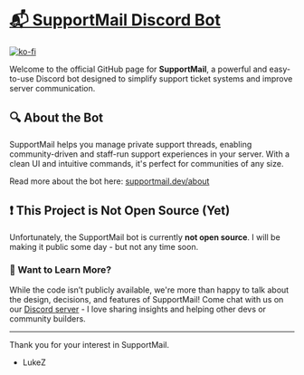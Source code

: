 # [📬 SupportMail Discord Bot](https://supportmail.dev)

[![ko-fi](https://ko-fi.com/img/githubbutton_sm.svg)](https://ko-fi.com/F2F8MZRJC)

Welcome to the official GitHub page for **SupportMail**, a powerful and easy-to-use Discord bot designed to simplify support ticket systems and improve server communication.

## 🔍 About the Bot

SupportMail helps you manage private support threads, enabling community-driven and staff-run support experiences in your server. With a clean UI and intuitive commands, it's perfect for communities of any size.

Read more about the bot here: [supportmail.dev/about](https://supportmail.dev/about)

## ❗ This Project is Not Open Source (Yet)

Unfortunately, the SupportMail bot is currently **not open source**. I will be making it public some day - but not any time soon.

### 🙋 Want to Learn More?

While the code isn’t publicly available, we're more than happy to talk about the design, decisions, and features of SupportMail! Come chat with us on our [Discord server](https://supportmail.dev/discord) - I love sharing insights and helping other devs or community builders.

---

Thank you for your interest in SupportMail.

- LukeZ
